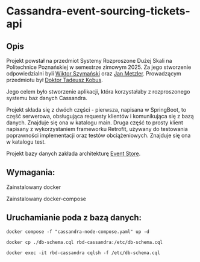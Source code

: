 # Cassandra-event-sourcing-tickets-api

## Opis

Projekt powstał na przedmiot Systemy Rozproszone Dużej Skali na Politechnice Poznańskiej w semestrze zimowym 2025.
Za jego stworzenie odpowiedzialni byli [Wiktor Szymański](https://github.com/WiktorSzymanski) oraz 
[Jan Metzler](https://github.com/JanMetz). Prowadzącym przedmiotu był [Doktor Tadeusz Kobus](https://pl.linkedin.com/in/tkobus).

Jego celem było stworzenie aplikacji, która korzystałaby z rozproszonego systemu baz danych Cassandra.

Projekt składa się z dwóch części - pierwsza, napisana w SpringBoot, to część serwerowa, obsługująca requesty klientów 
i komunikująca się z bazą danych. Znajduje się ona w katalogu main. Druga część to prosty klient napisany z wykorzystaniem
frameworku Retrofit, używany do testowania poprawności implementacji oraz testów obciążeniowych. 
Znajduje się ona w katalogu test.

Projekt bazy danych zakłada architekturę [Event Store](https://en.wikipedia.org/wiki/Event_store).


## Wymagania:

Zainstalowany docker

Zainstalowany docker-compose



## Uruchamianie poda z bazą danych:

```
docker compose -f "cassandra-node-compose.yaml" up -d

docker cp ./db-schema.cql rbd-cassandra:/etc/db-schema.cql

docker exec -it rbd-cassandra cqlsh -f /etc/db-schema.cql
```




